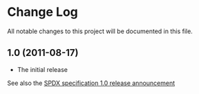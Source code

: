 # Change Log
All notable changes to this project will be documented in this file.

## 1.0 (2011-08-17)

* The initial release

See also the [SPDX specification 1.0 release announcement](https://wiki.spdx.org/view/Business_Team/Launch/1.0/SPDX_1.0_Press_Release)